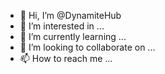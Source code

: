 - 👋 Hi, I’m @DynamiteHub
- 👀 I’m interested in ...
- 🌱 I’m currently learning ...
- 💞️ I’m looking to collaborate on ...
- 📫 How to reach me ...

<!---
DynamiteHub/DynamiteHub is a ✨ special ✨ repository because its `README.md` (this file) appears on your GitHub profile.
You can click the Preview link to take a look at your changes.
--->
